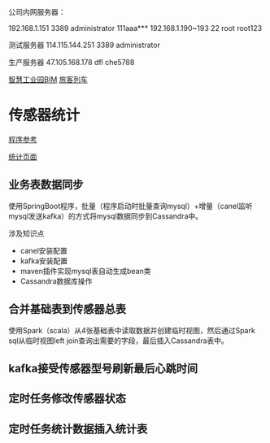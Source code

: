 
公司内网服务器：

192.168.1.151 3389 administrator  111aaa***
192.168.1.190~193  22  root  root123


测试服务器 114.115.144.251 3389 administrator

生产服务器 47.105.168.178  dfl  che5788

[智慧工业园BIM](http://114.115.144.251:8001/bim3main/index.html#/?BuildingOrgID=13cc78e3-5fe9-11e9-8592-fa163e4635ff&OrgName=%E5%8C%97%E5%9D%9E%E5%98%89%E5%9B%AD%E5%8C%97%E9%87%8C&SIte=http%3A%2F%2F114.115.144.251%3A8001%2F&UserCode=zhang&nsukey=rWc9u%2F8%2Bj7OVWvSDe3y36lkyW%2FwC9neiPJgp5j5rMoHJMNvoljuPvuUvHoQX%2FZWb2u6d3O28k36%2BCzoZrLUgbNlDSV9OHFlX4SGJekCw6ceuovQ0nB9yp8iZqwWJgnyDxlyrvBXobjETjDl2UVeJPDsKXkWXMPb8Df5kWMp0s2%2BUzfxmocyN8py2ospx71wkkkdQSQYXsxl1u5O0BzzBDA%3D%3D)
[旅客列车](http://114.115.144.251:8007/)


# 传感器统计

[程序参考](https://gitee.com/lf-D/IOT)

[统计页面](https://www.pmdaniu.com/clouds/85651/c3559d261833beaf8129aee6e63403b3-45803/start.html?_d=Tue%20Aug%2011%202020%2009%3A05%3A54%20GMT%200800%20%28%E4%B8%AD%E5%9B%BD%E6%A0%87%E5%87%86%E6%97%B6%E9%97%B4%29?_d=Tue%20Aug%2011%202020%2011:16:36%20GMT+0800%20(%E4%B8%AD%E5%9B%BD%E6%A0%87%E5%87%86%E6%97%B6%E9%97%B4)#g=1&p=home&c=1)

## 业务表数据同步

使用SpringBoot程序，批量（程序启动时批量查询mysql）+增量（canel监听mysql发送kafka）的方式将mysql数据同步到Cassandra中。

涉及知识点

- canel安装配置
- kafka安装配置
- maven插件实现mysql表自动生成bean类
- Cassandra数据库操作

## 合并基础表到传感器总表

使用Spark（scala）从4张基础表中读取数据并创建临时视图，然后通过Spark sql从临时视图left join查询出需要的字段，最后插入Cassandra表中。

## kafka接受传感器型号刷新最后心跳时间


## 定时任务修改传感器状态

## 定时任务统计数据插入统计表









